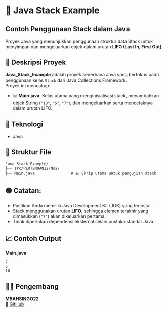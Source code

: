 # 📝 Java Stack Example

## Contoh Penggunaan Stack dalam Java
Proyek Java yang menunjukkan penggunaan struktur data Stack untuk menyimpan dan mengeluarkan objek dalam urutan **LIFO (Last In, First Out)**.

## 📖 Deskripsi Proyek

**Java_Stack_Example** adalah proyek sederhana Java yang berfokus pada penggunaan kelas `Stack` dari Java Collections Framework.  
Proyek ini mencakup:

- 📊 **Main.java**: Kelas utama yang menginisialisasi stack, menambahkan objek String (`"10"`, `"5"`, `"7"`), dan mengeluarkan serta mencetaknya dalam urutan LIFO.

## 🧠 Teknologi

- Java

## 📂 Struktur File

```
Java_Stack_Example/
├── src/PERTEMUAN12/No2/
├── Main.java                # 📊 Skrip utama untuk pengujian stack
```


## 🟢 Catatan:
- Pastikan Anda memiliki Java Development Kit (JDK) yang terinstal.
- Stack menggunakan urutan **LIFO**, sehingga elemen terakhir yang dimasukkan (`"7"`) akan dikeluarkan pertama.
- Tidak diperlukan dependensi eksternal selain pustaka standar Java.

## 📈 Contoh Output

**Main.java**
```
7
5
10
```

## 👨‍💻 Pengembang

**MBAHSINGO22**  
🔗 [GitHub](https://github.com/MBAHSINGO22)
